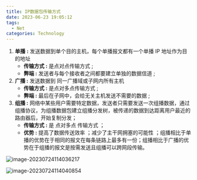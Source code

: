 ```yaml
---
title: IP数据包传输方式
date: 2023-06-23 19:05:12
tags:
  - Net
categories: Technology
---
```


1. **单播** **:** 发送数据到单个目的主机，每个单播报文都有一个单播 IP 地址作为目的地址
   - **传输方式 :** 是点对点传输方式 ;
   - **弊端 :** 发送者与每个接收者之间都要建立单独的数据信道 ;
2. **广播 :** 发送数据到 同一广播域或子网内所有主机
   - **传输方式 :** 是点对多点传输方式 ;
   - **弊端 :** 最后在子网中，会给无关主机发送不需要的数据 ;
3. **组播 :** 网络中某些用户需要特定数据，发送者只需要发送一次组播数据，通过组播协议，为组播数据包建立组播分发树，被传递的数据到达距离用户最近的路由器后，开始复制分发；
   - **传输方式 :** 是 点对多点 传输方式 ；
   - **优势 :** 提高了数据传送效率 ；减少了主干网拥塞的可能性 ；组播相比于单播的优势在于相同的报文在每条链路上最多有一份；组播相比于广播的优势在于组播的报文是按需发送且组播可以跨网段传输。

![image-20230724114036217](https://images-1311785948.cos.ap-chengdu.myqcloud.com/typora/image-20230724114036217.png)

![image-20230724114040854](https://images-1311785948.cos.ap-chengdu.myqcloud.com/typora/image-20230724114040854.png)
